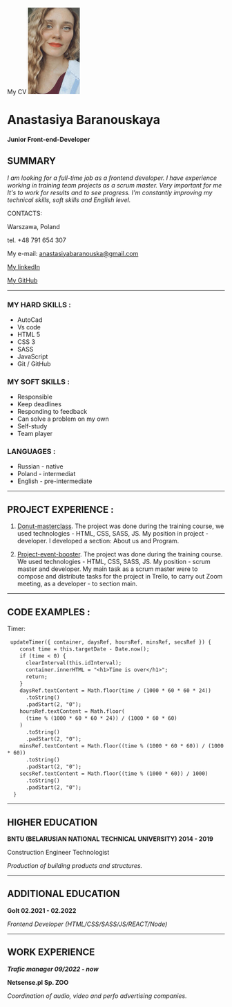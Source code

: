 My CV
![My photo](myimg.jpg)
# Anastasiya Baranouskaya

#### **Junior Front-end-Developer**

## SUMMARY
_I am looking for a full-time job as a frontend developer. I have
experience working in training team projects as a scrum master.
Very important for me It's to work for results and to see progress.
I'm constantly improving my technical skills, soft skills and
English level._


CONTACTS:

Warszawa, Poland

tel. +48 791 654 307

My e-mail: anastasiyabaranouska@gmail.com

[My linkedIn](https://www.linkedin.com/in/anastasiyabaranouskayaa9b549113)

[My GitHub](https://github.com/Anastasiya-Baranouskaya)

****

### MY HARD SKILLS :
* AutoCad
* Vs code
* HTML 5
* CSS 3
* SASS
* JavaScript
* Git / GitHub

### MY SOFT SKILLS :
+ Responsible
+ Keep deadlines
+ Responding to feedback
+ Can solve a problem on my own
+ Self-study
+ Team player

### LANGUAGES :
- Russian - native
- Poland - intermediat
- English - pre-intermediate

****

## PROJECT EXPERIENCE :
1. [Donut-masterclass](https://github.com/AnastasiyaBaranouskaya/donut-masterclass). 
The project was done
during the training course, we used technologies - HTML,
CSS, SASS, JS. My position in project - developer. I developed a section: About us and Program.

2. [Project-event-booster](https://github.com/AnastasiyaBaranouskaya/project-event-booster). The project was done during the training course. We used technologies - HTML,
CSS, SASS, JS. My position - scrum master and developer. My main task as a scrum master were to compose and distribute tasks for the project in Trello, to carry out Zoom meeting, as a developer - to section main.

******

## CODE EXAMPLES :
Timer:
```
 updateTimer({ container, daysRef, hoursRef, minsRef, secsRef }) {
    const time = this.targetDate - Date.now();    
    if (time < 0) {
      clearInterval(this.idInterval);
      container.innerHTML = "<h1>Time is over</h1>";
      return;
    }
    daysRef.textContent = Math.floor(time / (1000 * 60 * 60 * 24))
      .toString()
      .padStart(2, "0");
    hoursRef.textContent = Math.floor(
      (time % (1000 * 60 * 60 * 24)) / (1000 * 60 * 60)
    )
      .toString()
      .padStart(2, "0");
    minsRef.textContent = Math.floor((time % (1000 * 60 * 60)) / (1000 * 60))
      .toString()
      .padStart(2, "0");
    secsRef.textContent = Math.floor((time % (1000 * 60)) / 1000)
      .toString()
      .padStart(2, "0");
  }
```



*****


## HIGHER EDUCATION
__BNTU (BELARUSIAN NATIONAL TECHNICAL UNIVERSITY) 2014 - 2019__

Сonstruction Engineer Technologist

_Production of building products and structures._

*******

## ADDITIONAL EDUCATION
__GoIt 02.2021 - 02.2022__

_Frontend Developer (HTML/CSS/SASS/JS/REACT/Node)_

******

## WORK EXPERIENCE
___Trafic manager  09/2022 - now___


__Netsense.pl Sp. ZOO__

_Coordination of audio, video and perfo advertising companies._
